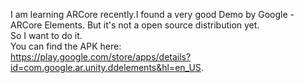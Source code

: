 I am learning ARCore recently.I found a very good Demo by Google - ARCore Elements. But it's not a open source distribution yet.  
  So I want to do it.  
  You can find the APK here:  
  https://play.google.com/store/apps/details?id=com.google.ar.unity.ddelements&hl=en_US.  
  
